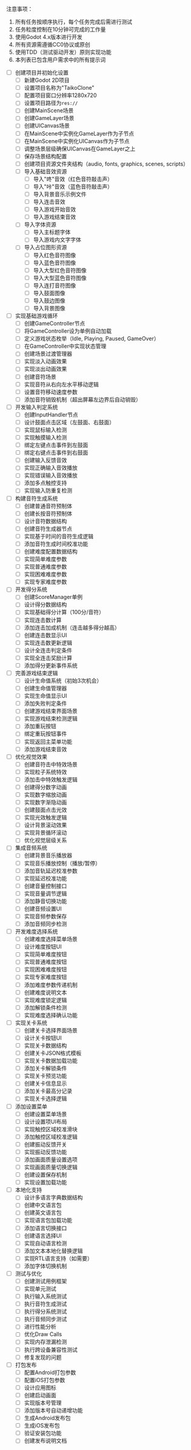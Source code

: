 注意事项：
1. 所有任务按顺序执行，每个任务完成后需进行测试
2. 任务粒度控制在10分钟可完成的工作量
3. 使用Godot 4.x版本进行开发
4. 所有资源需遵循CC0协议或原创
5. 使用TDD（测试驱动开发）原则实现功能
6. 本列表已包含用户需求中的所有提示词

- [ ] 创建项目并初始化设置
  - [ ] 新建Godot 2D项目
  - [ ] 设置项目名称为"TaikoClone"
  - [ ] 配置项目窗口分辨率1280x720
  - [ ] 设置项目路径为`res://`
  - [ ] 创建MainScene场景
  - [ ] 创建GameLayer场景
  - [ ] 创建UICanvas场景
  - [ ] 在MainScene中实例化GameLayer作为子节点
  - [ ] 在MainScene中实例化UICanvas作为子节点
  - [ ] 调整场景层级确保UICanvas在GameLayer之上
  - [ ] 保存场景结构配置
  - [ ] 创建项目资源文件夹结构（audio, fonts, graphics, scenes, scripts）
  - [ ] 导入基础音效资源
    - [ ] 导入"咚"音效（红色音符敲击声）
    - [ ] 导入"咔"音效（蓝色音符敲击声）
    - [ ] 导入背景音乐示例文件
    - [ ] 导入连击音效
    - [ ] 导入游戏开始音效
    - [ ] 导入游戏结束音效
  - [ ] 导入字体资源
    - [ ] 导入主标题字体
    - [ ] 导入游戏内文字字体
  - [ ] 导入占位图形资源
    - [ ] 导入红色音符图像
    - [ ] 导入蓝色音符图像
    - [ ] 导入大型红色音符图像
    - [ ] 导入大型蓝色音符图像
    - [ ] 导入连打音符图像
    - [ ] 导入鼓面图像
    - [ ] 导入鼓边图像
    - [ ] 导入背景图像

- [ ] 实现基础游戏循环
  - [ ] 创建GameController节点
  - [ ] 将GameController设为单例自动加载
  - [ ] 定义游戏状态枚举（Idle, Playing, Paused, GameOver）
  - [ ] 在GameController中实现状态管理
  - [ ] 创建场景过渡管理器
  - [ ] 实现淡入动画效果
  - [ ] 实现淡出动画效果
  - [ ] 创建音符场景
  - [ ] 实现音符从右向左水平移动逻辑
  - [ ] 设置音符移动速度参数
  - [ ] 添加音符销毁机制（超出屏幕左边界后自动销毁）

- [ ] 开发输入判定系统
  - [ ] 创建InputHandler节点
  - [ ] 设计鼓面点击区域（左鼓面、右鼓面）
  - [ ] 实现鼠标输入检测
  - [ ] 实现触摸输入检测
  - [ ] 绑定左键点击事件到左鼓面
  - [ ] 绑定右键点击事件到右鼓面
  - [ ] 创建输入反馈音效
  - [ ] 实现正确输入音效播放
  - [ ] 实现错误输入音效播放
  - [ ] 添加多点触控支持
  - [ ] 实现输入防重复检测

- [ ] 构建音符生成系统
  - [ ] 创建普通音符预制体
  - [ ] 创建长按音符预制体
  - [ ] 设计音符数据结构
  - [ ] 创建音符生成器节点
  - [ ] 实现基于时间的音符生成逻辑
  - [ ] 添加音符生成时间校准功能
  - [ ] 创建难度配置数据结构
  - [ ] 实现简单难度参数
  - [ ] 实现普通难度参数
  - [ ] 实现困难难度参数
  - [ ] 实现专家难度参数

- [ ] 开发得分系统
  - [ ] 创建ScoreManager单例
  - [ ] 设计得分数据结构
  - [ ] 实现基础得分计算（100分/音符）
  - [ ] 实现连击数计算
  - [ ] 添加连击加成机制（连击越多得分越高）
  - [ ] 创建连击数显示UI
  - [ ] 实现连击数更新逻辑
  - [ ] 设计全连击判定条件
  - [ ] 实现全连击奖励计算
  - [ ] 添加得分更新事件系统

- [ ] 完善游戏结束逻辑
  - [ ] 设计生命值系统（初始3次机会）
  - [ ] 创建生命值管理器
  - [ ] 实现生命值显示UI
  - [ ] 添加失败判定条件
  - [ ] 创建游戏结束界面场景
  - [ ] 实现游戏结束检测逻辑
  - [ ] 添加重玩按钮
  - [ ] 绑定重玩按钮事件
  - [ ] 实现返回主菜单功能
  - [ ] 添加游戏结束音效

- [ ] 优化视觉效果
  - [ ] 创建音符击中特效场景
  - [ ] 实现粒子系统特效
  - [ ] 添加击中特效触发逻辑
  - [ ] 创建得分数字动画
  - [ ] 实现数字缩放动画
  - [ ] 实现数字渐隐动画
  - [ ] 创建鼓面点击光效
  - [ ] 实现光效触发逻辑
  - [ ] 设计背景滚动效果
  - [ ] 实现背景循环滚动
  - [ ] 优化视觉层级关系

- [ ] 集成音频系统
  - [ ] 创建背景音乐播放器
  - [ ] 实现音乐播放控制（播放/暂停）
  - [ ] 添加音轨延迟校准参数
  - [ ] 实现延迟校准功能
  - [ ] 创建音量控制接口
  - [ ] 实现音量调节逻辑
  - [ ] 添加静音切换功能
  - [ ] 创建音频设置UI
  - [ ] 实现音频参数保存
  - [ ] 添加音频同步检测

- [ ] 开发难度选择系统
  - [ ] 创建难度选择菜单场景
  - [ ] 设计难度按钮UI
  - [ ] 实现简单难度按钮
  - [ ] 实现普通难度按钮
  - [ ] 实现困难难度按钮
  - [ ] 实现专家难度按钮
  - [ ] 添加难度参数传递机制
  - [ ] 创建难度说明文本
  - [ ] 实现难度锁定逻辑
  - [ ] 添加解锁条件检测
  - [ ] 实现难度选择确认功能

- [ ] 实现关卡系统
  - [ ] 创建关卡选择界面场景
  - [ ] 设计关卡按钮UI
  - [ ] 实现关卡数据结构
  - [ ] 创建关卡JSON格式模板
  - [ ] 实现关卡数据加载功能
  - [ ] 添加关卡解锁条件
  - [ ] 实现关卡预览功能
  - [ ] 创建关卡信息显示
  - [ ] 添加关卡最高分记录
  - [ ] 实现关卡选择逻辑

- [ ] 添加设置菜单
  - [ ] 创建设置菜单场景
  - [ ] 设计设置项UI布局
  - [ ] 实现触控区域校准滑块
  - [ ] 添加触控区域校准逻辑
  - [ ] 创建振动反馈开关
  - [ ] 实现振动反馈功能
  - [ ] 添加画面质量设置选项
  - [ ] 实现画面质量切换逻辑
  - [ ] 创建设置保存机制
  - [ ] 实现设置加载功能

- [ ] 本地化支持
  - [ ] 设计多语言字典数据结构
  - [ ] 创建中文语言包
  - [ ] 创建英文语言包
  - [ ] 实现语言包加载功能
  - [ ] 添加语言切换接口
  - [ ] 创建语言选择UI
  - [ ] 实现自动语言检测
  - [ ] 添加文本本地化替换逻辑
  - [ ] 实现RTL语言支持（如需要）
  - [ ] 添加字体切换机制

- [ ] 测试与优化
  - [ ] 创建测试用例框架
  - [ ] 实现单元测试
  - [ ] 执行输入系统测试
  - [ ] 执行音符生成测试
  - [ ] 执行得分系统测试
  - [ ] 执行音频同步测试
  - [ ] 进行性能分析
  - [ ] 优化Draw Calls
  - [ ] 实现内存泄漏检测
  - [ ] 执行跨设备兼容性测试
  - [ ] 修复发现的问题

- [ ] 打包发布
  - [ ] 配置Android打包参数
  - [ ] 配置iOS打包参数
  - [ ] 设计应用图标
  - [ ] 创建启动画面
  - [ ] 实现版本号管理
  - [ ] 添加版本号自动递增功能
  - [ ] 生成Android发布包
  - [ ] 生成iOS发布包
  - [ ] 验证安装包功能
  - [ ] 创建发布说明文档
